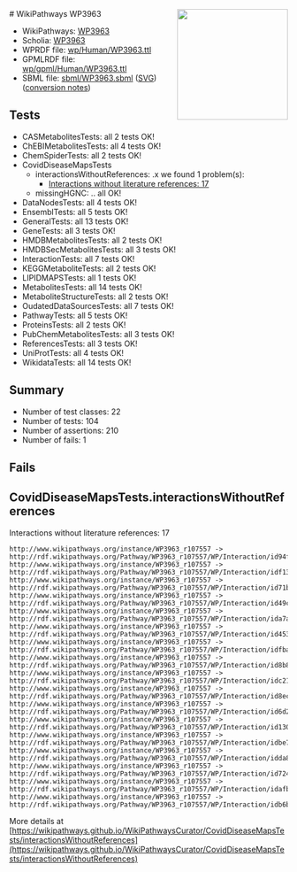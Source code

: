 <img style="float: right; width: 200px" src="../logo.png" />
# WikiPathways WP3963

* WikiPathways: [WP3963](https://identifiers.org/wikipathways:WP3963)
* Scholia: [WP3963](https://scholia.toolforge.org/wikipathways/WP3963)
* WPRDF file: [wp/Human/WP3963.ttl](../wp/Human/WP3963.ttl)
* GPMLRDF file: [wp/gpml/Human/WP3963.ttl](../wp/gpml/Human/WP3963.ttl)
* SBML file: [sbml/WP3963.sbml](../sbml/WP3963.sbml) ([SVG](../sbml/WP3963.svg)) ([conversion notes](../sbml/WP3963.txt))

## Tests
* CASMetabolitesTests: all 2 tests OK!
* ChEBIMetabolitesTests: all 4 tests OK!
* ChemSpiderTests: all 2 tests OK!
* CovidDiseaseMapsTests
    * interactionsWithoutReferences: .x we found 1 problem(s):
        * [Interactions without literature references: 17](#9701cce8)
    * missingHGNC: .. all OK!
* DataNodesTests: all 4 tests OK!
* EnsemblTests: all 5 tests OK!
* GeneralTests: all 13 tests OK!
* GeneTests: all 3 tests OK!
* HMDBMetabolitesTests: all 2 tests OK!
* HMDBSecMetabolitesTests: all 3 tests OK!
* InteractionTests: all 7 tests OK!
* KEGGMetaboliteTests: all 2 tests OK!
* LIPIDMAPSTests: all 1 tests OK!
* MetabolitesTests: all 14 tests OK!
* MetaboliteStructureTests: all 2 tests OK!
* OudatedDataSourcesTests: all 7 tests OK!
* PathwayTests: all 5 tests OK!
* ProteinsTests: all 2 tests OK!
* PubChemMetabolitesTests: all 3 tests OK!
* ReferencesTests: all 3 tests OK!
* UniProtTests: all 4 tests OK!
* WikidataTests: all 14 tests OK!


## Summary

* Number of test classes: 22
* Number of tests: 104
* Number of assertions: 210
* Number of fails: 1

## Fails

<a name="9701cce8" />

## CovidDiseaseMapsTests.interactionsWithoutReferences

Interactions without literature references: 17
```
http://www.wikipathways.org/instance/WP3963_r107557 -> http://rdf.wikipathways.org/Pathway/WP3963_r107557/WP/Interaction/id94fb3395
http://www.wikipathways.org/instance/WP3963_r107557 -> http://rdf.wikipathways.org/Pathway/WP3963_r107557/WP/Interaction/idf1368ea6
http://www.wikipathways.org/instance/WP3963_r107557 -> http://rdf.wikipathways.org/Pathway/WP3963_r107557/WP/Interaction/id71bdfd69
http://www.wikipathways.org/instance/WP3963_r107557 -> http://rdf.wikipathways.org/Pathway/WP3963_r107557/WP/Interaction/id49ca6ea1
http://www.wikipathways.org/instance/WP3963_r107557 -> http://rdf.wikipathways.org/Pathway/WP3963_r107557/WP/Interaction/ida7a4d1e4
http://www.wikipathways.org/instance/WP3963_r107557 -> http://rdf.wikipathways.org/Pathway/WP3963_r107557/WP/Interaction/id45352e68
http://www.wikipathways.org/instance/WP3963_r107557 -> http://rdf.wikipathways.org/Pathway/WP3963_r107557/WP/Interaction/idfba0c2f
http://www.wikipathways.org/instance/WP3963_r107557 -> http://rdf.wikipathways.org/Pathway/WP3963_r107557/WP/Interaction/id8b8a1591
http://www.wikipathways.org/instance/WP3963_r107557 -> http://rdf.wikipathways.org/Pathway/WP3963_r107557/WP/Interaction/idc21dbaa5
http://www.wikipathways.org/instance/WP3963_r107557 -> http://rdf.wikipathways.org/Pathway/WP3963_r107557/WP/Interaction/id8ec5a415
http://www.wikipathways.org/instance/WP3963_r107557 -> http://rdf.wikipathways.org/Pathway/WP3963_r107557/WP/Interaction/id6d23e4fa
http://www.wikipathways.org/instance/WP3963_r107557 -> http://rdf.wikipathways.org/Pathway/WP3963_r107557/WP/Interaction/id130d18b4
http://www.wikipathways.org/instance/WP3963_r107557 -> http://rdf.wikipathways.org/Pathway/WP3963_r107557/WP/Interaction/idbe76fe32
http://www.wikipathways.org/instance/WP3963_r107557 -> http://rdf.wikipathways.org/Pathway/WP3963_r107557/WP/Interaction/idda80a8db
http://www.wikipathways.org/instance/WP3963_r107557 -> http://rdf.wikipathways.org/Pathway/WP3963_r107557/WP/Interaction/id72479340
http://www.wikipathways.org/instance/WP3963_r107557 -> http://rdf.wikipathways.org/Pathway/WP3963_r107557/WP/Interaction/idafb566b4
http://www.wikipathways.org/instance/WP3963_r107557 -> http://rdf.wikipathways.org/Pathway/WP3963_r107557/WP/Interaction/idb6b1715d
```

More details at [https://wikipathways.github.io/WikiPathwaysCurator/CovidDiseaseMapsTests/interactionsWithoutReferences](https://wikipathways.github.io/WikiPathwaysCurator/CovidDiseaseMapsTests/interactionsWithoutReferences)

